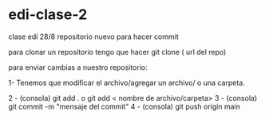 # edi-clase-2
clase edi 28/8
repositorio nuevo para hacer commit

para clonar un repositorio tengo que hacer
git clone ( url del repo)

para enviar cambias a nuestro repositorio:

1- Tenemos que modificar el archivo/agregar un archivo/ o una carpeta.

2 - (consola) git add . o git add < nombre de archivo/carpeta>
3 - (consola) git commit -m "mensaje del commit"
4 - (consola) git push origin main
